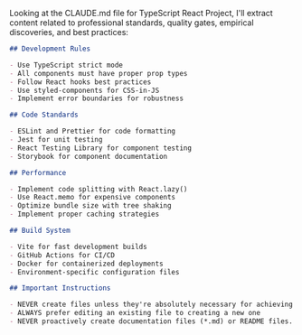 Looking at the CLAUDE.md file for TypeScript React Project, I'll extract content related to professional standards, quality gates, empirical discoveries, and best practices:

```markdown
## Development Rules

- Use TypeScript strict mode
- All components must have proper prop types
- Follow React hooks best practices
- Use styled-components for CSS-in-JS
- Implement error boundaries for robustness

## Code Standards  

- ESLint and Prettier for code formatting
- Jest for unit testing
- React Testing Library for component testing
- Storybook for component documentation

## Performance

- Implement code splitting with React.lazy()
- Use React.memo for expensive components
- Optimize bundle size with tree shaking
- Implement proper caching strategies

## Build System

- Vite for fast development builds
- GitHub Actions for CI/CD
- Docker for containerized deployments
- Environment-specific configuration files

## Important Instructions

- NEVER create files unless they're absolutely necessary for achieving your goal
- ALWAYS prefer editing an existing file to creating a new one
- NEVER proactively create documentation files (*.md) or README files. Only create documentation files if explicitly requested by the User
```
